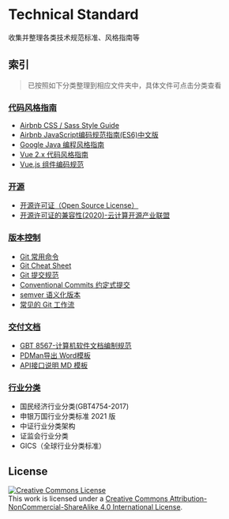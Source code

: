 # Technical Standard
收集并整理各类技术规范标准、风格指南等



## 索引

> 已按照如下分类整理到相应文件夹中，具体文件可点击分类查看

###  [代码风格指南](./style-guide/)

  - [Airbnb CSS / Sass Style Guide](./style-guide/airbnb-css-style-guide.md)
  - [Airbnb JavaScript编码规范指南(ES6)中文版](./style-guide/airbnb-javascript-style-guide.md)
  - [Google Java 编程风格指南](./style-guide/google-java-style-guide.md)
  - [Vue 2.x 代码风格指南](./style-guide/vue-v2-style-guide.md)
  - [Vue.js 组件编码规范](./style-guide/vuejs-component-style-guide.md)

###  [开源](./open-source/)

- [开源许可证（Open Source License）](./open-source/open-source-license.md)
- [开源许可证的兼容性(2020)-云计算开源产业联盟](./open-source/开源许可证兼容性指南.md)

###  [版本控制](./version-control/)

- [Git 常用命令](./version-control/git-command.md)
- [Git Cheat Sheet](./version-control/git-cheat-sheet.md)
- [Git 提交规范](./version-control/git-commit-message.md)
- [Conventional Commits 约定式提交](./version-control/conventional-commits.md)
- [semver 语义化版本](./version-control/semver-cn-v2.0.0.md)
- [常见的 Git 工作流](./version-control/git-workflow.md)

### [交付文档](./delivery-document/)

- [GBT 8567-计算机软件文档编制规范](./delivery-document/GBT8567-2006/)
- [PDMan导出 Word模板](./delivery-document/pdman_word_template.docx)
- [API接口说明 MD 模板](./delivery-document/api-doc-template.md)

### [行业分类](./industrial-classification/)

- 国民经济行业分类(GBT4754-2017)
- 申银万国行业分类标准 2021 版
- 中证行业分类架构
- 证监会行业分类
- GICS（全球行业分类标准）

## License

<a rel="license" href="http://creativecommons.org/licenses/by-nc-sa/4.0/"><img alt="Creative Commons License" style="border-width:0" src="https://i.creativecommons.org/l/by-nc-sa/4.0/88x31.png" /></a><br />This work is licensed under a <a rel="license" href="http://creativecommons.org/licenses/by-nc-sa/4.0/">Creative Commons Attribution-NonCommercial-ShareAlike 4.0 International License</a>.
